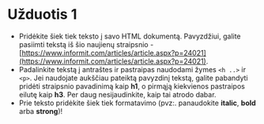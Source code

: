 # Užduotis 1

* Pridėkite šiek tiek teksto į savo HTML dokumentą. Pavyzdžiui, galite pasiimti tekstą iš šio naujienų straipsnio - [https://www.informit.com/articles/article.aspx?p=24021](https://www.informit.com/articles/article.aspx?p=24021).
* Padalinkite tekstą į antraštes ir pastraipas naudodami žymes `<h ..>` ir `<p>`. Jei naudojate aukščiau pateiktą pavyzdinį tekstą, galite pabandyti pridėti straipsnio pavadinimą kaip **h1**, o pirmąją kiekvienos pastraipos eilutę kaip **h3**. Per daug nesijaudinkite, kaip tai atrodo dabar.
* Prie teksto pridėkite šiek tiek formatavimo (pvz:. panaudokite **italic**, **bold** arba **strong**)!
